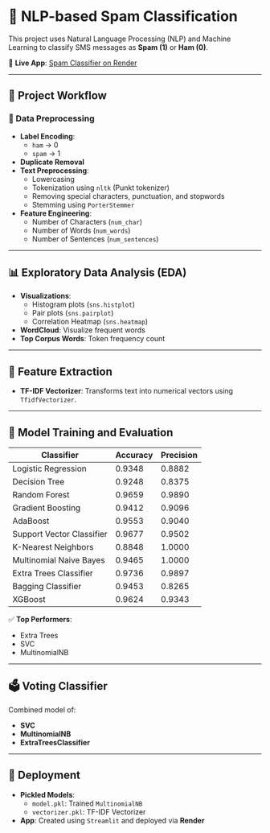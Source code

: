 # 📧 NLP-based Spam Classification

This project uses Natural Language Processing (NLP) and Machine Learning to classify SMS messages as **Spam (1)** or **Ham (0)**.

🔗 **Live App**: [Spam Classifier on Render](https://spam-classification-d1oy.onrender.com/)

---

## 🚀 Project Workflow

### 📌 Data Preprocessing
- **Label Encoding**:  
  - `ham` → 0  
  - `spam` → 1  
- **Duplicate Removal**
- **Text Preprocessing**:
  - Lowercasing
  - Tokenization using `nltk` (Punkt tokenizer)
  - Removing special characters, punctuation, and stopwords
  - Stemming using `PorterStemmer`
- **Feature Engineering**:
  - Number of Characters (`num_char`)
  - Number of Words (`num_words`)
  - Number of Sentences (`num_sentences`)

---

## 📊 Exploratory Data Analysis (EDA)
- **Visualizations**:
  - Histogram plots (`sns.histplot`)
  - Pair plots (`sns.pairplot`)
  - Correlation Heatmap (`sns.heatmap`)
- **WordCloud**: Visualize frequent words
- **Top Corpus Words**: Token frequency count

---

## 🧠 Feature Extraction
- **TF-IDF Vectorizer**: 
  Transforms text into numerical vectors using `TfidfVectorizer`.

---

## 🤖 Model Training and Evaluation

| Classifier               | Accuracy | Precision |
|--------------------------|----------|-----------|
| Logistic Regression      | 0.9348   | 0.8882    |
| Decision Tree            | 0.9248   | 0.8375    |
| Random Forest            | 0.9659   | 0.9890    |
| Gradient Boosting        | 0.9412   | 0.9096    |
| AdaBoost                 | 0.9553   | 0.9040    |
| Support Vector Classifier| 0.9677   | 0.9502    |
| K-Nearest Neighbors      | 0.8848   | 1.0000    |
| Multinomial Naive Bayes  | 0.9465   | 1.0000    |
| Extra Trees Classifier   | 0.9736   | 0.9897    |
| Bagging Classifier       | 0.9453   | 0.8265    |
| XGBoost                  | 0.9624   | 0.9343    |

✅ **Top Performers**:  
- Extra Trees  
- SVC  
- MultinomialNB  

---

## 🗳️ Voting Classifier

Combined model of:
- **SVC**
- **MultinomialNB**
- **ExtraTreesClassifier**

---

## 💾 Deployment

- **Pickled Models**:
  - `model.pkl`: Trained `MultinomialNB`
  - `vectorizer.pkl`: TF-IDF Vectorizer
- **App**: Created using `Streamlit` and deployed via **Render**
